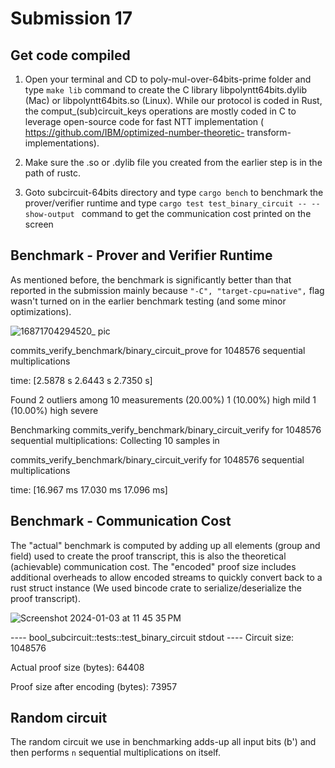 # Submission 17

## Get code compiled

1. Open your terminal and CD to poly-mul-over-64bits-prime folder and type `make lib` command to create the C library libpolyntt64bits.dylib (Mac) or libpolyntt64bits.so (Linux). While our protocol is coded in Rust, the comput_(sub)circuit_keys operations are mostly coded in C to leverage open-source code for fast NTT implementation ( https://github.com/IBM/optimized-number-theoretic- transform-implementations).

3. Make sure the  .so or .dylib file you created from the earlier step is in the path of rustc.
   
4. Goto subcircuit-64bits directory and type `cargo bench` to benchmark the prover/verifier runtime and type `cargo test test_binary_circuit -- --show-output ` command to get the communication cost printed on the screen

 
## Benchmark - Prover and Verifier Runtime

As mentioned before, the benchmark is significantly better than that reported in the submission mainly because `"-C", "target-cpu=native",` flag wasn't turned on in the earlier benchmark testing (and some minor optimizations).

![16871704294520_ pic](https://github.com/lusecret/lu23/assets/8139291/166a618c-9707-4a7a-9535-597225b5753a)

commits_verify_benchmark/binary_circuit_prove for 1048576 sequential multiplications 

time:   [2.5878 s 2.6443 s 2.7350 s]

Found 2 outliers among 10 measurements (20.00%)
  1 (10.00%) high mild
  1 (10.00%) high severe

Benchmarking commits_verify_benchmark/binary_circuit_verify for 1048576 sequential multiplications: Collecting 10 samples in                                                         

commits_verify_benchmark/binary_circuit_verify for 1048576 sequential multiplications     

time:   [16.967 ms 17.030 ms 17.096 ms]

## Benchmark - Communication Cost

The "actual" benchmark is computed by adding up all elements (group and field) used to create the proof transcript, this is also the theoretical (achievable) communication cost. The "encoded" proof size includes additional overheads to allow encoded streams to quickly convert back to a rust struct instance (We used bincode crate to serialize/deserialize the proof transcript). 

![Screenshot 2024-01-03 at 11 45 35 PM](https://github.com/lusecret/lu23/assets/8139291/2f0a2925-52b0-4743-a20c-501239072f43)

---- bool_subcircuit::tests::test_binary_circuit stdout ----
Circuit size: 1048576

Actual proof size (bytes): 64408

Proof size after encoding (bytes): 73957

## Random circuit

The random circuit we use in benchmarking adds-up all input bits (b') and then performs `n` sequential multiplications on itself.
